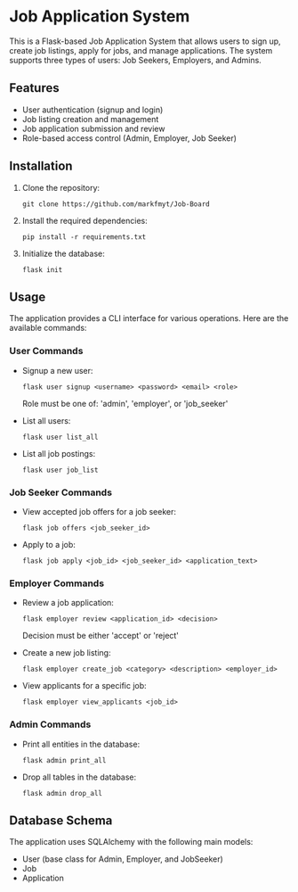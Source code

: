 # Job Application System

This is a Flask-based Job Application System that allows users to sign up, create job listings, apply for jobs, and manage applications. The system supports three types of users: Job Seekers, Employers, and Admins.

## Features

- User authentication (signup and login)
- Job listing creation and management
- Job application submission and review
- Role-based access control (Admin, Employer, Job Seeker)

## Installation

1. Clone the repository:
   ```
   git clone https://github.com/markfmyt/Job-Board
   ```

2. Install the required dependencies:
   ```
   pip install -r requirements.txt
   ```

3. Initialize the database:
   ```
   flask init
   ```

## Usage

The application provides a CLI interface for various operations. Here are the available commands:

### User Commands

- Signup a new user:
  ```
  flask user signup <username> <password> <email> <role>
  ```
  Role must be one of: 'admin', 'employer', or 'job_seeker'

- List all users:
  ```
  flask user list_all
  ```

- List all job postings:
  ```
  flask user job_list
  ```

### Job Seeker Commands

- View accepted job offers for a job seeker:
  ```
  flask job offers <job_seeker_id>
  ```

- Apply to a job:
  ```
  flask job apply <job_id> <job_seeker_id> <application_text>
  ```

### Employer Commands

- Review a job application:
  ```
  flask employer review <application_id> <decision>
  ```
  Decision must be either 'accept' or 'reject'

- Create a new job listing:
  ```
  flask employer create_job <category> <description> <employer_id>
  ```

- View applicants for a specific job:
  ```
  flask employer view_applicants <job_id>
  ```

### Admin Commands

- Print all entities in the database:
  ```
  flask admin print_all
  ```

- Drop all tables in the database:
  ```
  flask admin drop_all
  ```

## Database Schema

The application uses SQLAlchemy with the following main models:
- User (base class for Admin, Employer, and JobSeeker)
- Job
- Application

